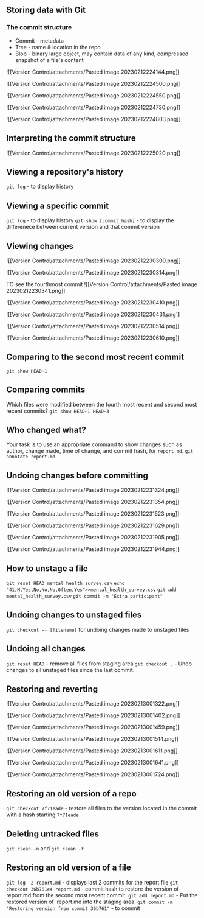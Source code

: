 ## Storing data with Git
### The commit structure
- Commit - metadata
- Tree - name & location in the repo
- Blob - binary large object, may contain data of any kind, compressed snapshot of a file's content

![[Version Control/attachments/Pasted image 20230212224144.png]]

![[Version Control/attachments/Pasted image 20230212224500.png]]

![[Version Control/attachments/Pasted image 20230212224550.png]]

![[Version Control/attachments/Pasted image 20230212224730.png]]

![[Version Control/attachments/Pasted image 20230212224803.png]]


## Interpreting the commit structure
![[Version Control/attachments/Pasted image 20230212225020.png]]
## Viewing a repository's history
`git log` - to display history

## Viewing a specific commit
`git log` - to display history
`git show [commit_hash]` - to display the differenece between current version and that commit version

## Viewing changes
![[Version Control/attachments/Pasted image 20230212230300.png]]

![[Version Control/attachments/Pasted image 20230212230314.png]]

TO see the fourthmost commit
![[Version Control/attachments/Pasted image 20230212230341.png]]

![[Version Control/attachments/Pasted image 20230212230410.png]]

![[Version Control/attachments/Pasted image 20230212230431.png]]

![[Version Control/attachments/Pasted image 20230212230514.png]]

![[Version Control/attachments/Pasted image 20230212230610.png]]
## Comparing to the second most recent commit
`git show HEAD~1`

## Comparing commits
Which files were modified between the fourth most recent and second most recent commits?
`git show HEAD~1 HEAD~3`

## Who changed what?
Your task is to use an appropriate command to show changes such as author, change made, time of change, and commit hash, for `report.md`.
`git annotate report.md`

## Undoing changes before committing
![[Version Control/attachments/Pasted image 20230212231324.png]]

![[Version Control/attachments/Pasted image 20230212231354.png]]

![[Version Control/attachments/Pasted image 20230212231523.png]]

![[Version Control/attachments/Pasted image 20230212231629.png]]

![[Version Control/attachments/Pasted image 20230212231905.png]]

![[Version Control/attachments/Pasted image 20230212231944.png]]

## How to unstage a file
`git reset HEAD mental_health_survey.csv`
`echo "41,M,Yes,No,No,No,Often,Yes">>mental_health_survey.csv`
`git add mental_health_survey.csv`
`git commit -m "Extra participant"`

## Undoing changes to unstaged files
`git checkout -- [filename]` for undoing changes made to unstaged files
## Undoing all changes
`git reset HEAD` - remove all files from staging area
`git checkout .` - Undo changes to all unstaged files since the last commit.

## Restoring and reverting
![[Version Control/attachments/Pasted image 20230213001322.png]]

![[Version Control/attachments/Pasted image 20230213001402.png]]

![[Version Control/attachments/Pasted image 20230213001459.png]]

![[Version Control/attachments/Pasted image 20230213001514.png]]

![[Version Control/attachments/Pasted image 20230213001611.png]]

![[Version Control/attachments/Pasted image 20230213001641.png]]

![[Version Control/attachments/Pasted image 20230213001724.png]]

## Restoring an old version of a repo
`git checkout 7f71eade` - restore all files to the version located in the commit with a hash starting `7f71eade`

## Deleting untracked files
`git clean -n` and `git clean -f`

## Restoring an old version of a file
`git log -2 report.md` - displays last 2 commits for the report file
`git checkout 36b761e4 report.md` - commit hash to restore the version of  report.md from the second most recent commit.
`git add report.md` -  Put the restored version of  report.md into the staging area.
`git commit -m "Restoring version from commit 36b761"` - to commit